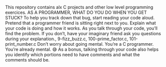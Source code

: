 This repository contains alx C projects and other low level programming exercices.
AS A PROGRAMMER, WHAT DO YOU DO WHEN YOU GET STUCK?
To help you track down that bug, start reading your code aloud.
Pretend that a programmer friend is sitting right next to you.
Explain what your code is doing and how it works. As you talk through your code, you’ll find the problem. If you don’t, have your imaginary friend ask you questions during your explanation., 9-fizz_buzz.c, 100-prime_factor.c, 101-print_number.c Don’t worry about going mental. You’re a C programmer. You’re already mental. 😅
As a bonus, talking through your code also helps you identify which portions need to have comments and what the comments should be.
